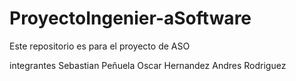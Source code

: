 # ProyectoIngenier-aSoftware

Este repositorio es para el proyecto de ASO

integrantes 
Sebastian Peñuela 
Oscar Hernandez
Andres Rodriguez
